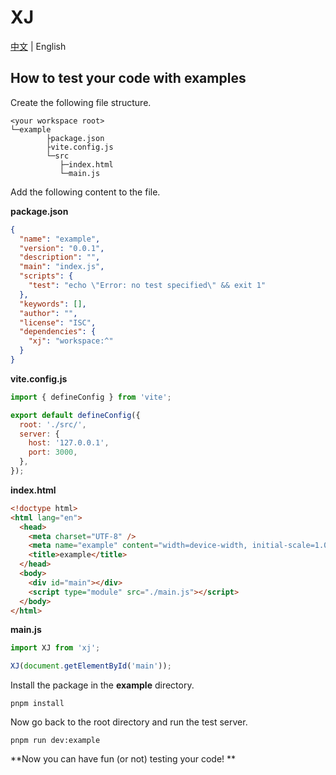 # XJ

[中文](./README_CN.md) | English

## How to test your code with examples

Create the following file structure.

```
<your workspace root>
└─example
		├package.json
		├vite.config.js
		└─src
		   ├─index.html
		   └─main.js
```

Add the following content to the file.

**package.json**

```json
{
  "name": "example",
  "version": "0.0.1",
  "description": "",
  "main": "index.js",
  "scripts": {
    "test": "echo \"Error: no test specified\" && exit 1"
  },
  "keywords": [],
  "author": "",
  "license": "ISC",
  "dependencies": {
    "xj": "workspace:^"
  }
}

```

**vite.config.js**

```js
import { defineConfig } from 'vite';

export default defineConfig({
  root: './src/',
  server: {
    host: '127.0.0.1',
    port: 3000,
  },
});
```

**index.html**

```html
<!doctype html>
<html lang="en">
  <head>
    <meta charset="UTF-8" />
    <meta name="example" content="width=device-width, initial-scale=1.0" />
    <title>example</title>
  </head>
  <body>
    <div id="main"></div>
    <script type="module" src="./main.js"></script>
  </body>
</html>
```

**main.js**

```js
import XJ from 'xj';

XJ(document.getElementById('main'));
```

Install the package in the **example** directory.

```shell
pnpm install
```

Now go back to the root directory and run the test server.

```shell
pnpm run dev:example
```

**Now you can have fun (or not) testing your code! **
